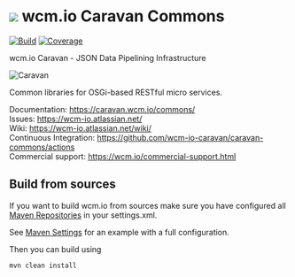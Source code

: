<img src="https://wcm.io/images/favicon-16@2x.png"/> wcm.io Caravan Commons
======
[![Build](https://github.com/wcm-io-caravan/caravan-commons/workflows/Build/badge.svg?branch=develop)](https://github.com/wcm-io-caravan/caravan-commons/actions?query=workflow%3ABuild+branch%3Adevelop)
[![Coverage](https://sonarcloud.io/api/project_badges/measure?project=wcm-io-caravan_caravan-commons&metric=coverage)](https://sonarcloud.io/summary/new_code?id=wcm-io-caravan_caravan-commons)

wcm.io Caravan - JSON Data Pipelining Infrastructure

![Caravan](https://github.com/wcm-io-caravan/caravan-tooling/blob/master/public_site/src/site/resources/images/caravan.gif)

Common libraries for OSGi-based RESTful micro services.

Documentation: https://caravan.wcm.io/commons/<br/>
Issues: https://wcm-io.atlassian.net/<br/>
Wiki: https://wcm-io.atlassian.net/wiki/<br/>
Continuous Integration: https://github.com/wcm-io-caravan/caravan-commons/actions<br/>
Commercial support: https://wcm.io/commercial-support.html


## Build from sources

If you want to build wcm.io from sources make sure you have configured all [Maven Repositories](https://caravan.wcm.io/maven.html) in your settings.xml.

See [Maven Settings](https://github.com/wcm-io-caravan/caravan-commons/blob/develop/.maven-settings.xml) for an example with a full configuration.

Then you can build using

```
mvn clean install
```

